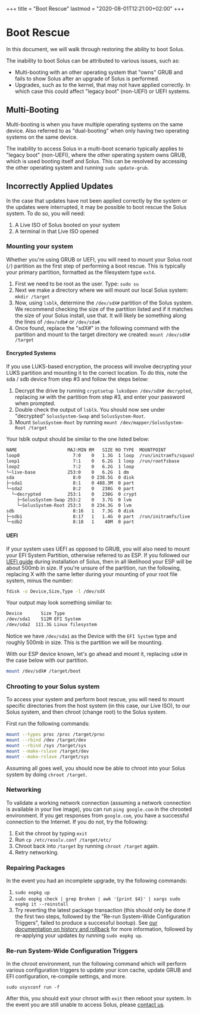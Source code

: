 +++
title = "Boot Rescue"
lastmod = "2020-08-01T12:21:00+02:00"
+++
# Boot Rescue

In this document, we will walk through restoring the ability to boot Solus.

The inability to boot Solus can be attributed to various issues, such as:

- Multi-booting with an other operating system that "owns" GRUB and fails to show Solus after an upgrade of Solus is performed.
- Upgrades, such as to the kernel, that may not have applied correctly. In which case this could affect "legacy boot" (non-UEFI) or UEFI systems.

## Multi-Booting

Multi-booting is when you have multiple operating systems on the same device. Also referred to as "dual-booting" when only having two operating systems on the same device.

The inability to access Solus in a multi-boot scenario typically applies to "legacy boot" (non-UEFI), where the other operating system owns GRUB, which is used booting itself and Solus. This can be resolved by accessing the other operating system and running `sudo update-grub`.

## Incorrectly Applied Updates

In the case that updates have not been applied correctly by the system or the updates were interrupted, it may be possible to boot rescue the Solus system. To do so, you will need:

1. A Live ISO of Solus booted on your system
2. A terminal in that Live ISO opened

### Mounting your system

Whether you're using GRUB or UEFI, you will need to mount your Solus root (`/`) partition as the first step of performing a boot rescue. This is typically your primary partition, formatted as the filesystem type `ext4`.

1. First we need to be root as the user. Type: `sudo su`
2. Next we make a directory where we will mount our local Solus system: `mkdir /target`
3. Now, using `lsblk`, determine the `/dev/sdX#` partition of the Solus system. We recommend checking the size of the partition listed and if it matches the size of your Solus install, use that. It will likely be something along the lines of `/dev/sdb#` or `/dev/sda#`.
4. Once found, replace the "sdX#" in the following command with the partition and mount to the target directory we created: `mount /dev/sdX# /target`

#### Encrypted Systems

If you use LUKS-based encryption, the process will involve decrypting your LUKS partition and mounting it to the correct location. To do this, note the sda / sdb device from step #3 and follow the steps below:

1. Decrypt the drive by running `cryptsetup luksOpen /dev/sdX# decrypted`, replacing `X#` with the partition from step #3, and enter your password when prompted.
2. Double check the output of `lsblk`. You should now see under "decrypted" `SolusSystem-Swap` and `SolusSystem-Root`.
3. Mount `SolusSystem-Root` by running `mount /dev/mapper/SolusSystem-Root /target`

Your lsblk output should be similar to the one listed below:

``` bash
NAME                   MAJ:MIN RM   SIZE RO TYPE  MOUNTPOINT
loop0                    7:0    0   1.3G  1 loop  /run/initramfs/squashfs
loop1                    7:1    0   6.2G  1 loop  /run/rootfsbase
loop2                    7:2    0   6.2G  1 loop  
└─live-base            253:0    0   6.2G  1 dm    
sda                      8:0    0 238.5G  0 disk  
├─sda1                   8:1    0 488.3M  0 part  
└─sda2                   8:2    0   238G  0 part  
  └─decrypted          253:1    0   238G  0 crypt 
    ├─SolusSystem-Swap 253:2    0   3.7G  0 lvm   
    └─SolusSystem-Root 253:3    0 234.3G  0 lvm   
sdb                      8:16   1   7.3G  0 disk  
├─sdb1                   8:17   1   1.4G  0 part  /run/initramfs/live
└─sdb2                   8:18   1    40M  0 part
```

#### UEFI

If your system uses UEFI as opposed to GRUB, you will also need to mount your EFI System Partition, otherwise referred to as ESP. If you followed our [UEFI guide](/articles/installation/disks/en/) during installation of Solus, then in all likelihood your ESP will be about 500mb in size. If you're unsure of the partition, run the following, replacing X with the same letter during your mounting of your root file system, minus the number:

```bash
fdisk -o Device,Size,Type -l /dev/sdX
```

Your output may look something similiar to:

``` bash
Device       Size Type
/dev/sda1    512M EFI System
/dev/sda2  111.3G Linux filesystem
```

Notice we have `/dev/sda1` as the Device with the `EFI System` type and roughly 500mb in size. This is the partition we will be mounting.

With our ESP device known, let's go ahead and mount it, replacing `sdX#` in the case below with our partition.

``` bash
mount /dev/sdX# /target/boot
```

### Chrooting to your Solus system

To access your system and perform boot rescue, you will need to mount specific directories from the host system (in this case, our Live ISO), to our Solus system, and then chroot (change root) to the Solus system.

First run the following commands:


``` bash
mount --types proc /proc /target/proc
mount --rbind /dev /target/dev
mount --rbind /sys /target/sys
mount --make-rslave /target/dev
mount --make-rslave /target/sys
```

Assuming all goes well, you should now be able to chroot into your Solus system by doing `chroot /target`.

### Networking

To validate a working network connection (assuming a network connection is available in your live image), you can run `ping google.com` in the chrooted environment. If you get responses from `google.com`, you have a successful connection to the Internet. If you do not, try the following:

1. Exit the chroot by typing `exit`
2. Run `cp /etc/resolv.conf /target/etc/`
3. Chroot back into `/target` by running `chroot /target` again.
4. Retry networking.

### Repairing Packages

In the event you had an incomplete upgrade, try the following commands:

1. `sudo eopkg up`
2. `sudo eopkg check | grep Broken | awk '{print $4}' | xargs sudo eopkg it --reinstall`
3. Try reverting the latest package transaction (this should only be done if the first two steps, followed by the "Re-run System-Wide Configuration Triggers", failed to produce a successful bootup). See [our documentation on history and rollback](/articles/package-management/history-and-rollback/en) for more information, followed by re-applying your updates by running `sudo eopkg up`.

### Re-run System-Wide Configuration Triggers

In the chroot environment, run the following command which will perform various configuration triggers to update your icon cache, update GRUB and EFI configuration, re-compile settings, and more.

```
sudo usysconf run -f
```

After this, you should exit your chroot with `exit` then reboot your system. In the event you are still unable to access Solus, please [contact us](/articles/contributing/getting-involved/en).

